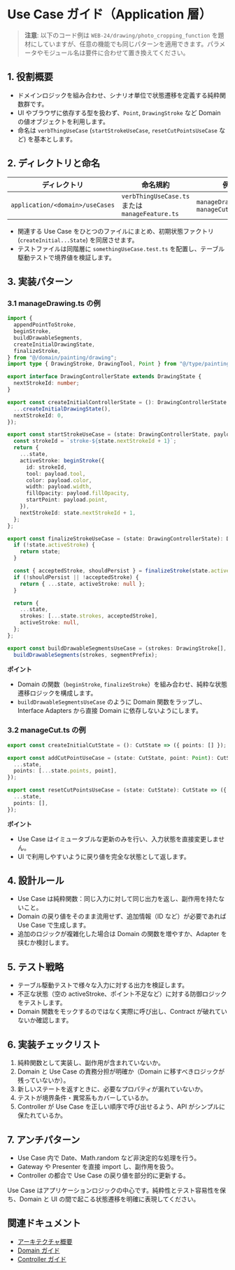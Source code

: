 # Use Case ガイド（Application 層）

> **注意**: 以下のコード例は `WEB-24/drawing/photo_cropping_function` を題材にしていますが、任意の機能でも同じパターンを適用できます。パラメータやモジュール名は要件に合わせて置き換えてください。

## 1. 役割概要

- ドメインロジックを組み合わせ、シナリオ単位で状態遷移を定義する純粋関数群です。
- UI やブラウザに依存する型を扱わず、`Point`, `DrawingStroke` など Domain の値オブジェクトを利用します。
- 命名は `verbThingUseCase` (`startStrokeUseCase`, `resetCutPointsUseCase` など) を基本とします。

## 2. ディレクトリと命名

| ディレクトリ | 命名規約 | 例 |
|---------------|-----------|----|
| `application/<domain>/useCases` | `verbThingUseCase.ts` または `manageFeature.ts` | `manageDrawing.ts`, `manageCut.ts` |

- 関連する Use Case をひとつのファイルにまとめ、初期状態ファクトリ (`createInitial...State`) を同居させます。
- テストファイルは同階層に `somethingUseCase.test.ts` を配置し、テーブル駆動テストで境界値を検証します。

## 3. 実装パターン

### 3.1 manageDrawing.ts の例

```ts
import {
  appendPointToStroke,
  beginStroke,
  buildDrawableSegments,
  createInitialDrawingState,
  finalizeStroke,
} from "@/domain/painting/drawing";
import type { DrawingStroke, DrawingTool, Point } from "@/type/painting";

export interface DrawingControllerState extends DrawingState {
  nextStrokeId: number;
}

export const createInitialControllerState = (): DrawingControllerState => ({
  ...createInitialDrawingState(),
  nextStrokeId: 0,
});

export const startStrokeUseCase = (state: DrawingControllerState, payload: StartStrokePayload): DrawingControllerState => {
  const strokeId = `stroke-${state.nextStrokeId + 1}`;
  return {
    ...state,
    activeStroke: beginStroke({
      id: strokeId,
      tool: payload.tool,
      color: payload.color,
      width: payload.width,
      fillOpacity: payload.fillOpacity,
      startPoint: payload.point,
    }),
    nextStrokeId: state.nextStrokeId + 1,
  };
};

export const finalizeStrokeUseCase = (state: DrawingControllerState): DrawingControllerState => {
  if (!state.activeStroke) {
    return state;
  }

  const { acceptedStroke, shouldPersist } = finalizeStroke(state.activeStroke);
  if (!shouldPersist || !acceptedStroke) {
    return { ...state, activeStroke: null };
  }

  return {
    ...state,
    strokes: [...state.strokes, acceptedStroke],
    activeStroke: null,
  };
};

export const buildDrawableSegmentsUseCase = (strokes: DrawingStroke[], segmentPrefix?: string) =>
  buildDrawableSegments(strokes, segmentPrefix);
```

**ポイント**
- Domain の関数（`beginStroke`, `finalizeStroke`）を組み合わせ、純粋な状態遷移ロジックを構成します。
- `buildDrawableSegmentsUseCase` のように Domain 関数をラップし、Interface Adapters から直接 Domain に依存しないようにします。

### 3.2 manageCut.ts の例

```ts
export const createInitialCutState = (): CutState => ({ points: [] });

export const addCutPointUseCase = (state: CutState, point: Point): CutState => ({
  ...state,
  points: [...state.points, point],
});

export const resetCutPointsUseCase = (state: CutState): CutState => ({
  ...state,
  points: [],
});
```

**ポイント**
- Use Case はイミュータブルな更新のみを行い、入力状態を直接変更しません。
- UI で利用しやすいように戻り値を完全な状態として返します。

## 4. 設計ルール

- Use Case は純粋関数：同じ入力に対して同じ出力を返し、副作用を持たないこと。
- Domain の戻り値をそのまま流用せず、追加情報（ID など）が必要であれば Use Case で生成します。
- 追加のロジックが複雑化した場合は Domain の関数を増やすか、Adapter を挟むか検討します。

## 5. テスト戦略

- テーブル駆動テストで様々な入力に対する出力を検証します。
- 不正な状態（空の activeStroke、ポイント不足など）に対する防御ロジックをテストします。
- Domain 関数をモックするのではなく実際に呼び出し、Contract が破れていないか確認します。

## 6. 実装チェックリスト

1. 純粋関数として実装し、副作用が含まれていないか。
2. Domain と Use Case の責務分担が明確か（Domain に移すべきロジックが残っていないか）。
3. 新しいステートを返すときに、必要なプロパティが漏れていないか。
4. テストが境界条件・異常系もカバーしているか。
5. Controller が Use Case を正しい順序で呼び出せるよう、API がシンプルに保たれているか。

## 7. アンチパターン

- Use Case 内で Date、Math.random など非決定的な処理を行う。
- Gateway や Presenter を直接 import し、副作用を扱う。
- Controller の都合で Use Case の戻り値を部分的に更新する。

Use Case はアプリケーションロジックの中心です。純粋性とテスト容易性を保ち、Domain と UI の間で起こる状態遷移を明確に表現してください。

## 関連ドキュメント

- [アーキテクチャ概要](../ARCHITECTURE_GUIDELINES.md)
- [Domain ガイド](domain.md)
- [Controller ガイド](controller.md)

